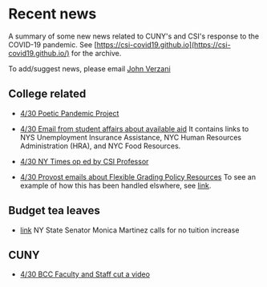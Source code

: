# Recent news

A summary of some new news related to CUNY's and CSI's response to the COVID-19 pandemic. See [https://csi-covid19.github.io](https://csi-covid19.github.io/) for the archive.

To add/suggest news, please email [John Verzani](mailto:jverzani@gmail.com)



## College related

* [4/30 Poetic Pandemic Project](/College/4-30-poem)

* [4/30 Email from student affairs about available aid](/College/4-30-aid) It contains links to  NYS Unemployment Insurance Assistance, NYC Human Resources Administration (HRA), and NYC Food Resources.  

* [4/30 NY Times  op  ed by  CSI Professor](/College/4-30-op-ed)

* [4/30 Provost emails about Flexible Grading Policy Resources](/College/4-30-provost) To see an example of how this  has been handled elswhere, see [link](/News/5-1-suffolk).

## Budget tea  leaves

* [link](/CUNY/5-1-tuition.pdf) NY State Senator Monica Martinez calls for no tuition increase


## CUNY 

* [4/30 BCC Faculty and Staff cut a video](https://vimeo.com/412614243)
